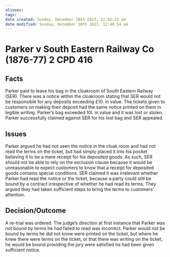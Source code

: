 ```yaml
---
aliases: 
tags: 
date created: Sunday, December 10th 2023, 12:02:22 am
date modified: Sunday, December 10th 2023, 12:40:54 am
---
```


# Parker v South Eastern Railway Co (1876-77) 2 CPD 416

## Facts

Parker paid to leave his bag in the cloakroom of South Eastern Railway (SER). There was a notice within the cloakroom stating that SER would not be responsible for any deposits exceeding £10. in value. The tickets given to customers on making their deposit had the same notice printed on them in legible writing. Parker’s bag exceeded 10l. in value and it was lost or stolen. Parker successfully claimed against SER for his lost bag and SER appealed.

## Issues

Parker argued he had not seen the notice in the cloak room and had not read the terms on the ticket, but had simply placed it into his pocket believing it to be a mere receipt for his deposited goods. As such, SER should not be able to rely on the exclusion clause because it would be unreasonable to expect customers to know that a receipt for deposited goods contains special conditions. SER claimed it was irrelevant whether Parker had read the notice or the ticket, because a party could still be bound by a contract irrespective of whether he had read its terms. They argued they had taken sufficient steps to bring the terms to customers’ attention.

## Decision/Outcome

A re-trial was ordered. The judge’s direction at first instance that Parker was not bound by terms he had failed to read was incorrect. Parker would not be bound by terms he did not know were printed on the ticket, but where he knew there were terms on the ticket, or that there was writing on the ticket, he would be bound providing the jury were satisfied he had been given sufficient notice.
